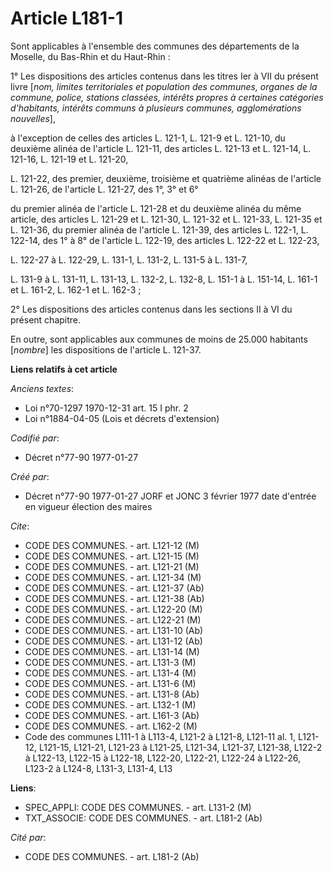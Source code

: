 # Article L181-1

Sont applicables à l'ensemble des communes des départements de la Moselle, du Bas-Rhin et du Haut-Rhin :

1° Les dispositions des articles contenus dans les titres Ier à VII du présent livre [*nom, limites territoriales et
population des communes, organes de la commune, police, stations classées, intérêts propres à certaines catégories
d'habitants, intérêts communs à plusieurs communes, agglomérations nouvelles*],

à l'exception de celles des articles L. 121-1, L. 121-9 et L. 121-10, du deuxième alinéa de l'article L. 121-11, des articles
L. 121-13 et L. 121-14, L. 121-16, L. 121-19 et L. 121-20,

L. 121-22, des premier, deuxième, troisième et quatrième alinéas de l'article L. 121-26, de l'article L. 121-27, des 1°, 3°
et 6°

du premier alinéa de l'article L. 121-28 et du deuxième alinéa du même article, des articles L. 121-29 et L. 121-30, L.
121-32 et L. 121-33, L. 121-35 et L. 121-36, du premier alinéa de l'article L. 121-39, des articles L. 122-1, L. 122-14, des
1° à 8° de l'article L. 122-19, des articles L. 122-22 et L. 122-23,

L. 122-27 à L. 122-29, L. 131-1, L. 131-2, L. 131-5 à L. 131-7,

L. 131-9 à L. 131-11, L. 131-13, L. 132-2, L. 132-8, L. 151-1 à L. 151-14, L. 161-1 et L. 161-2, L. 162-1 et L. 162-3 ; 

2° Les dispositions des articles contenus dans les sections II à VI du présent chapitre. 

En outre, sont applicables aux communes de moins de 25.000 habitants [*nombre*] les dispositions de l'article L. 121-37.

**Liens relatifs à cet article**

_Anciens textes_:

  - Loi n°70-1297 1970-12-31 art. 15 I phr. 2
  - Loi n°1884-04-05 (Lois et décrets d'extension)

_Codifié par_:

  - Décret n°77-90 1977-01-27

_Créé par_:

  - Décret n°77-90 1977-01-27 JORF et JONC 3 février 1977 date d'entrée en vigueur élection des maires

_Cite_:

  - CODE DES COMMUNES. - art. L121-12 (M)
  - CODE DES COMMUNES. - art. L121-15 (M)
  - CODE DES COMMUNES. - art. L121-21 (M)
  - CODE DES COMMUNES. - art. L121-34 (M)
  - CODE DES COMMUNES. - art. L121-37 (Ab)
  - CODE DES COMMUNES. - art. L121-38 (Ab)
  - CODE DES COMMUNES. - art. L122-20 (M)
  - CODE DES COMMUNES. - art. L122-21 (M)
  - CODE DES COMMUNES. - art. L131-10 (Ab)
  - CODE DES COMMUNES. - art. L131-12 (Ab)
  - CODE DES COMMUNES. - art. L131-14 (M)
  - CODE DES COMMUNES. - art. L131-3 (M)
  - CODE DES COMMUNES. - art. L131-4 (M)
  - CODE DES COMMUNES. - art. L131-6 (M)
  - CODE DES COMMUNES. - art. L131-8 (Ab)
  - CODE DES COMMUNES. - art. L132-1 (M)
  - CODE DES COMMUNES. - art. L161-3 (Ab)
  - CODE DES COMMUNES. - art. L162-2 (M)
  - Code des communes L111-1 à L113-4, L121-2 à L121-8, L121-11 al. 1, L121-12, L121-15, L121-21, L121-23 à L121-25, L121-34, L121-37, L121-38, L122-2 à L122-13, L122-15 à L122-18, L122-20, L122-21, L122-24 à L122-26, L123-2 à L124-8, L131-3, L131-4, L13

**Liens**:

  - SPEC_APPLI: CODE DES COMMUNES. - art. L131-2 (M)
  - TXT_ASSOCIE: CODE DES COMMUNES. - art. L181-2 (Ab)

_Cité par_:

  - CODE DES COMMUNES. - art. L181-2 (Ab)
